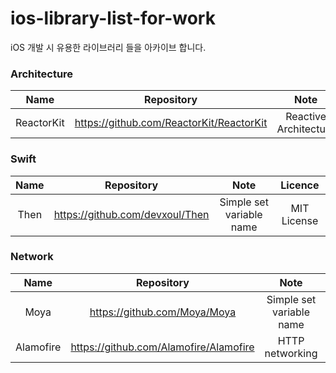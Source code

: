 # ios-library-list-for-work
iOS 개발 시 유용한 라이브러리 들을 아카이브 합니다.



### Architecture
| Name | Repository | Note | Licence |
|:------:|:-----------:|:---------:|:---------:|
| ReactorKit | https://github.com/ReactorKit/ReactorKit | Reactive Architecture |  MIT License |


### Swift
| Name | Repository | Note | Licence |
|:------:|:-----------:|:---------:|:---------:|
| Then | https://github.com/devxoul/Then | Simple set variable name |  MIT License |


### Network
| Name | Repository | Note | Licence |
|:------:|:-----------:|:---------:|:---------:|
| Moya | https://github.com/Moya/Moya | Simple set variable name |  MIT License |
| Alamofire | https://github.com/Alamofire/Alamofire | HTTP networking |  MIT License |


